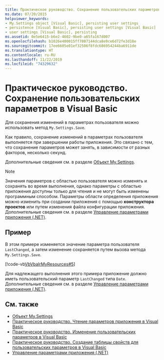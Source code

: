 ```yaml
---
title: Практическое руководство. Сохранение пользовательских параметров
ms.date: 07/20/2015
helpviewer_keywords:
- My.Settings object [Visual Basic], persisting user settings
- persistence [Visual Basic], persisting user settings [Visual Basic]
- user settings [Visual Basic], persisting
ms.assetid: 0e5e6415-b6e2-4602-9be0-a65fa167d007
ms.openlocfilehash: b1026e400015ff7807144dca8e9ce6d72fe3d18e
ms.sourcegitcommit: 17ee6605e01ef32506f8fdc686954244ba6911de
ms.translationtype: HT
ms.contentlocale: ru-RU
ms.lasthandoff: 11/22/2019
ms.locfileid: "74329632"
---
```

# <a name="how-to-persist-user-settings-in-visual-basic"></a>Практическое руководство. Сохранение пользовательских параметров в Visual Basic

Для сохранения изменений в параметрах пользователя можно использовать метод `My.Settings.Save`.  
  
 Как правило, сохранение изменений в параметрах пользователя выполняется при завершении работы приложения. Это связано с тем, что сохранение параметров может занять, в зависимости от разных факторов, несколько секунд.  
  
 Дополнительные сведения см. в разделе [Объект My.Settings](../../../../visual-basic/language-reference/objects/my-settings-object.md).  
  
> [!NOTE]
> Значения параметров с областью пользователя можно изменять и сохранять во время выполнения, однако параметры с областью приложения доступны только для чтения и не могут быть изменены программным способом. Параметры области определения приложения можно изменить при создании приложения с помощью **конструктора проектов** или путем изменения файла конфигурации приложения. Дополнительные сведения см. в разделе [Управление параметрами приложения (.NET)](/visualstudio/ide/managing-application-settings-dotnet).  
  
## <a name="example"></a>Пример  

 В этом примере изменяется значение параметра пользователя `LastChanged`, а затем изменение сохраняется путем вызова метода `My.Settings.Save`.  
  
 [!code-vb[VbVbalrMyResources#5](~/samples/snippets/visualbasic/VS_Snippets_VBCSharp/VbVbalrMyResources/VB/Form1.vb#5)]  
  
 Для надлежащего выполнения этого примера приложение должно иметь пользовательский параметр `LastChanged` типа `Date`. Дополнительные сведения см. в разделе [Управление параметрами приложения (.NET)](/visualstudio/ide/managing-application-settings-dotnet).  
  
## <a name="see-also"></a>См. также

- [Объект My.Settings](../../../../visual-basic/language-reference/objects/my-settings-object.md)
- [Практическое руководство. Чтение параметров приложения в Visual Basic](../../../../visual-basic/developing-apps/programming/app-settings/how-to-read-application-settings.md)
- [Практическое руководство. Изменение пользовательских параметров в Visual Basic](../../../../visual-basic/developing-apps/programming/app-settings/how-to-change-user-settings.md)
- [Практическое руководство. Создание таблицы свойств для пользовательских параметров в Visual Basic](../../../../visual-basic/developing-apps/programming/app-settings/how-to-create-property-grids-for-user-settings.md)
- [Управление параметрами приложения (.NET)](/visualstudio/ide/managing-application-settings-dotnet)
